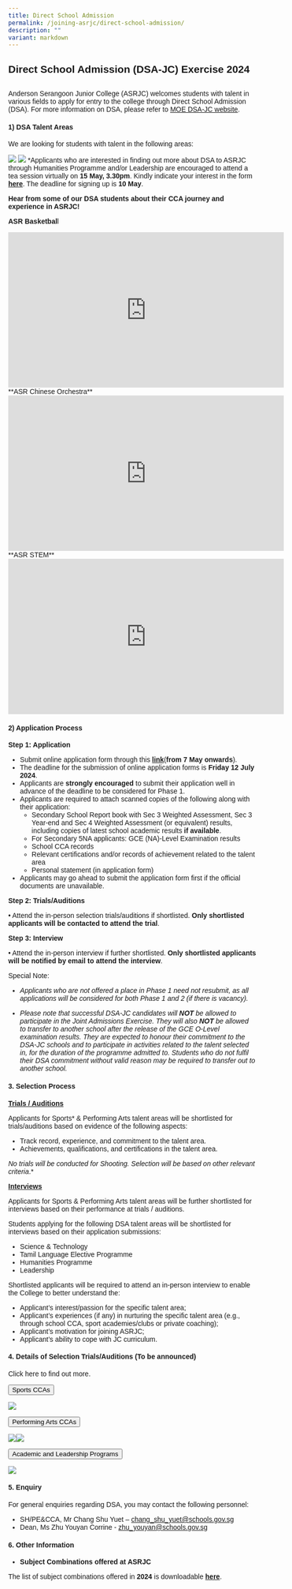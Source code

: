 ```yaml
---
title: Direct School Admission
permalink: /joining-asrjc/direct-school-admission/
description: ""
variant: markdown
---
```

## Direct School Admission (DSA-JC) Exercise 2024
## 
Anderson Serangoon Junior College (ASRJC) welcomes students with talent in various fields to apply for entry to the college through Direct School Admission (DSA). For more information on DSA, please refer to [MOE DSA-JC website](https://www.moe.gov.sg/post-secondary/admissions/dsa).

#### 1) DSA Talent Areas


We are looking for students with talent in the following areas:

![](/images/newdsatalentarea1b.png)
![](/images/newdsatalentarea2d.png)
*Applicants who are interested in finding out more about DSA to ASRJC through Humanities Programme and/or Leadership are encouraged to attend a tea session virtually on **15 May, 3.30pm**. 
Kindly indicate your interest in the form **[here](https://go.gov.sg/asrdsatea2024)**.
The deadline for signing up is **10 May**.
	 
	 
	 
**Hear from some of our DSA students about their CCA journey and experience in ASRJC!**

**ASR Basketbal**l
<iframe allowfullscreen="" allow="accelerometer; autoplay; clipboard-write; encrypted-media; gyroscope; picture-in-picture; web-share" frameborder="0" title="YouTube video player" src="https://www.youtube.com/embed/eqW6CyNXKtw?si=DxnOZIvqz5nE2Hsm" height="315" width="560"></iframe>
**ASR Chinese Orchestra**
<iframe allowfullscreen="" allow="accelerometer; autoplay; clipboard-write; encrypted-media; gyroscope; picture-in-picture; web-share" frameborder="0" title="YouTube video player" src="https://www.youtube.com/embed/RcIvI2Hq4LI?si=gip735TmRxldRwzM" height="315" width="560"></iframe>
**ASR STEM**
<iframe allowfullscreen="" allow="accelerometer; autoplay; clipboard-write; encrypted-media; gyroscope; picture-in-picture; web-share" frameborder="0" title="YouTube video player" src="https://www.youtube.com/embed/1MkEvnvvVrM?si=NvSRfCpsZda8nSDO" height="315" width="560"></iframe>



#### 2)	Application Process 


**Step 1: Application**

*   Submit online application form through this [**link**](https://portal.asrjc.edu.sg/0/dsa.html)(**from 7 May onwards**).
*   The deadline for the submission of online application forms is **Friday 12 July 2024**. 
*   Applicants are **strongly encouraged** to submit their application well in advance of the deadline to be considered for Phase 1. 
*   Applicants are required to attach scanned copies of the following along with their application:
	* Secondary School Report book with Sec 3 Weighted Assessment, Sec 3 Year-end and Sec 4 Weighted Assessment (or equivalent) results, including copies of latest school academic results **if available**.
	* For Secondary 5NA applicants: GCE (NA)-Level Examination results
	* School CCA records
	* Relevant certifications and/or records of achievement related to the talent area
	* Personal statement (in application form) 
* Applicants may go ahead to submit the application form first if the official documents are unavailable.



**Step 2: Trials/Auditions** 

•	Attend the in-person selection trials/auditions if shortlisted. **Only shortlisted applicants will be contacted to attend the trial**. 

**Step 3: Interview** 

•	Attend the in-person interview if further shortlisted. **Only shortlisted applicants will be notified by email to attend the interview**. 

Special Note:

* *Applicants who are not offered a place in Phase 1 need not resubmit, as all applications will be considered for both Phase 1 and 2 (if there is vacancy).*

* *Please note that successful DSA-JC candidates will **NOT** be allowed to participate in the Joint Admissions Exercise. They will also **NOT** be allowed to transfer to another school after the release of the GCE O-Level examination results. They are expected to honour their commitment to the DSA-JC schools and to participate in activities related to the talent selected in, for the duration of the programme admitted to. Students who do not fulfil their DSA commitment without valid reason may be required to transfer out to another school.*


#### 3. Selection Process

**<u>Trials / Auditions</u>**

Applicants for Sports\* &amp; Performing Arts talent areas will be shortlisted for trials/auditions based on evidence of the following aspects:

*   Track record, experience, and commitment to the talent area.
*   Achievements, qualifications, and certifications in the talent area.

*No trials will be conducted for Shooting. Selection will be based on other relevant criteria*.*

**<u>Interviews</u>**

Applicants for Sports &amp; Performing Arts talent areas will be further shortlisted for interviews based on their performance at trials / auditions.

Students applying for the following DSA talent areas will be shortlisted for interviews based on their application submissions:

*   Science &amp; Technology
*   Tamil Language Elective Programme
*   Humanities Programme
*   Leadership

Shortlisted applicants will be required to attend an in-person interview to enable the College to better understand the:

*   Applicant’s interest/passion for the specific talent area;
*   Applicant’s experiences (if any) in nurturing the specific talent area (e.g., through school CCA, sport academies/clubs or private coaching);
*   Applicant’s motivation for joining ASRJC;
*   Applicant’s ability to cope with JC curriculum.

#### 4.  Details of Selection Trials/Auditions (To be announced)


Click here to find out more.




<title>Sports Trials Schedule</title>







<title>CCA Dropdown Menu</title>
<style>
  body { font-family: Arial, sans-serif; }
  .dropdown {
    position: relative;
    display: inline-block;
  }
  .dropdown-content {
    display: none;
    position: absolute;
    background-color: #f9f9f9;
    min-width: 160px;
    box-shadow: 0px 8px 16px 0px rgba(0,0,0,0.2);
    z-index: 1;
  }
  .dropdown-content a {
    color: black;
    padding: 12px 16px;
    text-decoration: none;
    display: block;
  }
  .dropdown-content a:hover {background-color: #f1f1f1}
  .dropdown:hover .dropdown-content { display: block; }
  .dropdown:hover .dropbtn { background-color: #3e8e41; }
  .submenu {
    position: relative;
  }
  .submenu-content {
    display: none;
    position: absolute;
    left: 100%;
    top: 0;
    background-color: #f9f9f9;
    min-width: 160px;
    box-shadow: 0px 8px 16px rgba(0,0,0,0.2);
  }
  .submenu:hover .submenu-content { display: block; }
</style>



<div class="dropdown">
  <button class="dropbtn">Sports CCAs</button>
  <div class="dropdown-content">
    <div class="submenu">
      <a href="#">Badminton</a>
      <div class="submenu-content">
        <a href="#">Team Info</a>
        <a href="#">Schedule</a>
      </div>
    </div>
    <div class="submenu">
      <a href="#">Basketball</a>
      <div class="submenu-content">
        <a href="#">Team Info</a>
        <a href="#">Schedule</a>
      </div>
    </div>
    <div class="submenu">
      <a href="#">Football</a>
      <div class="submenu-content">
        <a href="#">Team Info</a>
        <a href="#">Schedule</a>
      </div>
    </div>
    <div class="submenu">
      <a href="#">Hockey</a>
      <div class="submenu-content">
        <a href="#">Team Info</a>
        <a href="#">Schedule</a>
      </div>
    </div>
    <div class="submenu">
      <a href="#">Netball</a>
      <div class="submenu-content">
        <a href="#">Team Info</a>
        <a href="#">Schedule</a>
      </div>
    </div>
    <div class="submenu">
      <a href="#">Table Tennis</a>
      <div class="submenu-content">
        <a href="#">Team Info</a>
        <a href="#">Schedule</a>
      </div>
    </div>
    <div class="submenu">
      <a href="#">Volleyball</a>
      <div class="submenu-content">
        <a href="#">Team Info</a>
        <a href="#">Schedule</a>
      </div>
    </div>
    <div class="submenu">
      <a href="#">Outdoor Adventure</a>
      <div class="submenu-content">
        <a href="#">Team Info</a>
        <a href="#">Schedule</a>
      </div>
    </div>
    <div class="submenu">
      <a href="#">Taekwondo</a>
      <div class="submenu-content">
        <a href="#">Team Info</a>
        <a href="#">Schedule</a>
      </div>
    </div>
    <div class="submenu">
      <a href="#">Shooting</a>
      <div class="submenu-content">
        <a href="#">Team Info</a>
        <a href="#">Schedule</a>
      </div>
    </div>
  </div>
</div>








![](/images/Images%20for%20DSA%20Talent%20Areas/sports_schedule.png)




<title>Performing Arts Audition Schedule</title>
<style>
  body { font-family: Arial, sans-serif; }
  .dropdown {
    position: relative;
    display: inline-block;
  }
  .dropdown-content {
    display: none;
    position: absolute;
    background-color: #f9f9f9;
    min-width: 160px;
    box-shadow: 0px 8px 16px 0px rgba(0,0,0,0.2);
    z-index: 1;
  }
  .dropdown-content a {
    color: black;
    padding: 12px 16px;
    text-decoration: none;
    display: block;
  }
  .dropdown-content a:hover {background-color: #f1f1f1}
  .dropdown:hover .dropdown-content { display: block; }
  .dropdown:hover .dropbtn { background-color: #3e8e41; }
  .submenu {
    position: relative;
  }
  .submenu-content {
    display: none;
    position: absolute;
    left: 100%;
    top: 0;
    background-color: #f9f9f9;
    min-width: 160px;
    box-shadow: 0px 8px 16px rgba(0,0,0,0.2);
  }
  .submenu:hover .submenu-content { display: block; }
</style>



<div class="dropdown">
  <button class="dropbtn">Performing Arts CCAs</button>
  <div class="dropdown-content">
    <div class="submenu">
      <a href="#">Chinese Orchestra</a>
      <div class="submenu-content">
        <a href="#">Audition Info</a>
        <a href="#">Contact Info</a>
      </div>
    </div>
    <div class="submenu">
      <a href="#">Choir</a>
      <div class="submenu-content">
        <a href="#">Audition Info</a>
        <a href="#">Contact Info</a>
      </div>
    </div>
    <div class="submenu">
      <a href="#">Concert Band</a>
      <div class="submenu-content">
        <a href="#">Audition Info</a>
        <a href="#">Contact Info</a>
      </div>
    </div>
    <div class="submenu">
      <a href="#">Contemporary Dance</a>
      <div class="submenu-content">
        <a href="#">Audition Info</a>
        <a href="#">Contact Info</a>
      </div>
    </div>
    <div class="submenu">
      <a href="#">English Drama</a>
      <div class="submenu-content">
        <a href="#">Audition Info</a>
        <a href="#">Contact Info</a>
      </div>
    </div>
    <div class="submenu">
      <a href="#">Indian Dance</a>
      <div class="submenu-content">
        <a href="#">Audition Info</a>
        <a href="#">Contact Info</a>
      </div>
    </div>
  </div>
</div>




![](/images/Images%20for%20DSA%20Talent%20Areas/PA_schedule.png)![](/images/Images%20for%20DSA%20Talent%20Areas/clubsocieties_schedule.png)




<title>Academic and Leadership Programs Information</title>
<style>
  body { font-family: Arial, sans-serif; }
  .dropdown {
    position: relative;
    display: inline-block;
  }
  .dropdown-content {
    display: none;
    position: absolute;
    background-color: #f9f9f9;
    min-width: 160px;
    box-shadow: 0px 8px 16px 0px rgba(0,0,0,0.2);
    z-index: 1;
  }
  .dropdown-content a {
    color: black;
    padding: 12px 16px;
    text-decoration: none;
    display: block;
  }
  .dropdown-content a:hover {background-color: #f1f1f1}
  .dropdown:hover .dropdown-content { display: block; }
  .dropdown:hover .dropbtn { background-color: #3e8e41; }
  .submenu {
    position: relative;
  }
  .submenu-content {
    display: none;
    position: absolute;
    left: 100%;
    top: 0;
    background-color: #f9f9f9;
    min-width: 160px;
    box-shadow: 0px 8px 16px rgba(0,0,0,0.2);
  }
  .submenu:hover .submenu-content { display: block; }
</style>



<div class="dropdown">
  <button class="dropbtn">Academic and Leadership Programs</button>
  <div class="dropdown-content">
    
    <div class="submenu">
      <a href="#">Humanities Programme</a>
      <div class="submenu-content">
        <a href="#">Application Details</a>
        <a href="#">Requirements</a>
        <a href="#">Contact Ms Ong Shu Hui</a>
      </div>
    </div>
    
    <div class="submenu">
      <a href="#">Leadership (Students' Council)</a>
      <div class="submenu-content">
        <a href="#">Interview Details</a>
        <a href="#">Application Process</a>
        <a href="#">Contact Mr Kevin Chung</a>
      </div>
    </div>
    
    <div class="submenu">
      <a href="#">Community Youth Leadership</a>
      <div class="submenu-content">
        <a href="#">Question Responses</a>
        <a href="#">Submission Details</a>
        <a href="#">Contact Mr Adrian Yang</a>
      </div>
    </div>
    
    <div class="submenu">
      <a href="#">Language Elective Programme - Tamil</a>
      <div class="submenu-content">
        <a href="#">Portfolio Requirements</a>
        <a href="#">Competitions</a>
        <a href="#">Contact Mdm Vani</a>
      </div>
    </div>
  </div>
</div>




![](/images/Images%20for%20DSA%20Talent%20Areas/Leadership_schedule.png)


#### 5.  Enquiry
    
For general enquiries regarding DSA, you may contact the following personnel:

*   SH/PE&amp;CCA, Mr Chang Shu Yuet – chang_shu_yuet@schools.gov.sg
*   Dean, Ms Zhu Youyan Corrine - zhu_youyan@schools.gov.sg

#### 6.  Other Information

*   **Subject Combinations offered at ASRJC**

The list of subject combinations offered in **2024** is downloadable **[here](https://www.asrjc.moe.edu.sg/files/Subject_Combination_List_2024.pdf)**.